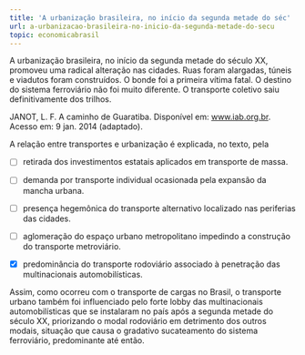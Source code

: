 ```yaml
---
title: 'A urbanização brasileira, no início da segunda metade do séc'
url: a-urbanizacao-brasileira-no-inicio-da-segunda-metade-do-secu
topic: economicabrasil
---
```



A urbanização brasileira, no início da segunda metade do século XX, promoveu uma radical alteração nas cidades. Ruas foram alargadas, túneis e viadutos foram construídos. O bonde foi a primeira vítima fatal. O destino do sistema ferroviário não foi muito diferente. O transporte coletivo saiu definitivamente dos trilhos.

JANOT, L. F. A caminho de Guaratiba. Disponível em: www.iab.org.br. Acesso em: 9 jan. 2014 (adaptado).

A relação entre transportes e urbanização é explicada, no texto, pela



- [ ] retirada dos investimentos estatais aplicados em transporte de massa.
- [ ] demanda por transporte individual ocasionada pela expansão da mancha urbana.
- [ ] presença hegemônica do transporte alternativo localizado nas periferias das cidades.
- [ ] aglomeração do espaço urbano metropolitano impedindo a construção do transporte metroviário.
- [x] predominância do transporte rodoviário associado à penetração das multinacionais automobilísticas.


Assim, como ocorreu com o transporte de cargas no Brasil, o transporte urbano também foi influenciado pelo forte lobby das multinacionais automobilísticas que se instalaram no país após a segunda metade do século XX, priorizando o modal rodoviário em detrimento dos outros modais, situação que causa o gradativo sucateamento do sistema ferroviário, predominante até então.
